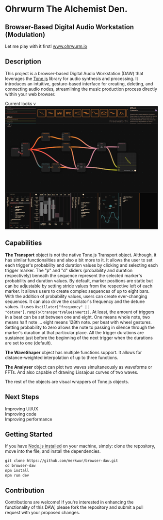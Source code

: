 # Ohrwurm The Alchemist Den. 
## Browser-Based Digital Audio Workstation (Modulation)

Let me play with it first! www.ohrwurm.io

## Description
This project is a browser-based Digital Audio Workstation (DAW) that leverages the [Tone.js](https://tonejs.github.io/docs/14.7.77/index.html) library for audio synthesis and processing. It introduces an intuitive, gesture-based interface for creating, deleting, and connecting audio nodes, streamlining the music production process directly within your web browser.

Current looks v
![current looks](./public/curr-look.png)

## Capabilities
 **The Transport** object is not the native Tone.js Transport object. Although, it has similar functionalities and also a bit more to it. It allows the user to set each trigger's probability and duration values by clicking and selecting each trigger marker. The "p" and "d" sliders (probability and duration respectively) beneath the sequence represent the selected marker's probability and duration values. By default, marker positions are static but can be adjustable by setting stride values from the respective left of each marker. It allows users to create complex sequences of up to eight bars. With the addition of probability values, users can create ever-changing sequences. It can also drive the oscillator's frequency and the detune values. It uses ```Oscillator["frequency" || "detune"].rampTo(transportValueInHertz)```. At least, the amount of triggers in a beat can be set between one and eight. One means whole note, two means half note ... eight means 128th note. per beat with wheel gestures. Setting probability to zero allows the note to passing in silence through the marker's duration at that particular place. All the trigger durations are sustained just before the beginning of the next trigger when the durations are set to one (default). 


**The WaveShaper** object has multiple functions support. It allows for distance-weighted interpolation of up to three functions.

**The Analyser** object can plot two waves simultaneously as waveforms or FFTs. And also capable of drawing Lissajous curves of two waves.

The rest of the objects are visual wrappers of Tone.js objects.

## Next Steps
Improving UI/UX  
Improving code  
Improving performance  

## Getting Started
If you have [Node.js installed](https://github.com/nodejs/node) on your machine, simply: clone the repository, move into the file, and install the dependencies. 

```
git clone https://github.com/merkwur/browser-daw.git
cd browser-daw
npm install
npm run dev
```

## Contribution
Contributions are welcome! If you're interested in enhancing the functionality of this DAW, please fork the repository and submit a pull request with your proposed changes.
